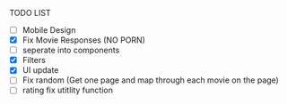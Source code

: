 TODO LIST

- [ ] Mobile Design
- [x] Fix Movie Responses (NO PORN)
- [ ] seperate into components
- [x] Filters
- [x] UI update
- [ ] Fix random (Get one page and map through each movie on the page)
- [ ] rating fix utitlity function
